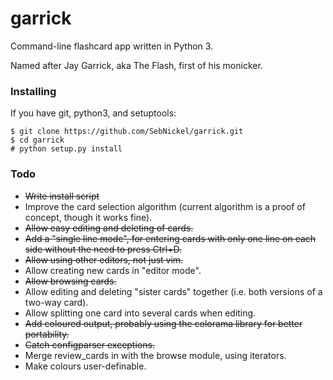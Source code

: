 # garrick
Command-line flashcard app written in Python 3.

Named after Jay Garrick, aka The Flash, first of his monicker.

### Installing
If you have git, python3, and setuptools:
```
$ git clone https://github.com/SebNickel/garrick.git
$ cd garrick
# python setup.py install
```

### Todo
* ~~Write install script~~
* Improve the card selection algorithm (current algorithm is a proof of concept, though it works fine).
* ~~Allow easy editing and deleting of cards.~~
* ~~Add a "single line mode", for entering cards with only one line on each side without the need to press Ctrl+D.~~
* ~~Allow using other editors, not just vim.~~
* Allow creating new cards in "editor mode".
* ~~Allow browsing cards.~~
* Allow editing and deleting "sister cards" together (i.e. both versions of a two-way card).
* Allow splitting one card into several cards when editing.
* ~~Add coloured output, probably using the colorama library for better portability.~~
* ~~Catch configparser exceptions.~~
* Merge review\_cards in with the browse module, using iterators.
* Make colours user-definable.
